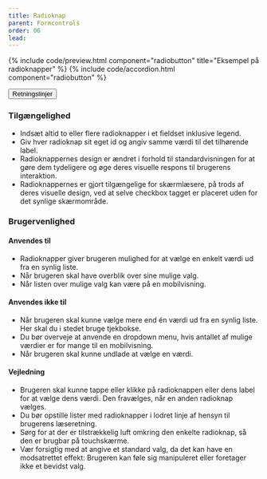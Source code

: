 ```yaml
---
title: Radioknap
parent: Formcontrols
order: 06
lead: 
---
```


{% include code/preview.html component="radiobutton"  title="Eksempel på radioknapper" %}
{% include code/accordion.html component="radiobutton" %}
<div class="accordion accordion-bordered accordion-docs">
  <button class="button-unstyled accordion-button"
      aria-expanded="true" aria-controls="radio-docs">
    Retningslinjer
  </button>
  <div id="radio-docs" aria-hidden="false" class="accordion-content">
      <section>
        <h3 class="h4">Tilgængelighed</h3>
        <ul>
            <li>Indsæt altid to eller flere radioknapper i et fieldset inklusive legend.</li>
            <li>Giv hver radioknap sit eget id og angiv samme værdi til det tilhørende label.</li>
            <li>Radioknappernes design er ændret i forhold til standardvisningen for at gøre dem tydeligere og øge deres visuelle respons til brugerens interaktion.</li>
            <li>Radioknappernes er gjort tilgængelige for skærmlæsere, på trods af deres visuelle design, ved at selve checkbox tagget er placeret uden for det synlige skærmområde.</li>
        </ul>
      </section>
      <section>
        <h3 class="h4">Brugervenlighed</h3>
        <h4 class="h5">Anvendes til</h4>
        <ul>
            <li>Radioknapper giver brugeren mulighed for at vælge en enkelt værdi ud fra en synlig liste.</li>
            <li>Når brugeren skal have overblik over sine mulige valg.</li>
            <li>Når listen over mulige valg kan være på en mobilvisning.</li>
        </ul>
        <h4 class="h5">Anvendes ikke til</h4>
        <ul>
            <li>Når brugeren skal kunne vælge mere end én værdi ud fra en synlig liste. Her skal du i stedet bruge tjekbokse.</li>
            <li>Du bør overveje at anvende en dropdown menu, hvis antallet af mulige værdier er for mange til en mobilvisning.</li>
            <li>Når brugeren skal kunne undlade at vælge en værdi.</li>
        </ul>
        <h4 class="h5">Vejledning</h4>
        <ul>
            <li>Brugeren skal kunne tappe eller klikke på radioknappen eller dens label for at vælge dens værdi. Den fravælges, når en anden radioknap vælges.</li>
            <li>Du bør opstille lister med radioknapper i lodret linje af hensyn til brugerens læseretning.</li>
            <li>Sørg for at der er tilstrækkelig luft omkring den enkelte radioknap, så den er brugbar på touchskærme.</li>
            <li>Vær forsigtig med at angive et standard valg, da det kan have en modsatrettet effekt: Brugeren kan føle sig manipuleret eller foretager ikke et bevidst valg.</li>
        </ul>
      </section>
  </div>
</div>
